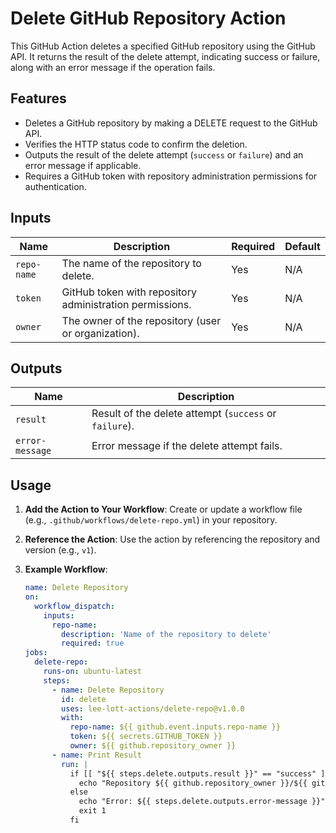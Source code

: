 # Delete GitHub Repository Action

This GitHub Action deletes a specified GitHub repository using the GitHub API. It returns the result of the delete attempt, indicating success or failure, along with an error message if the operation fails.

## Features
- Deletes a GitHub repository by making a DELETE request to the GitHub API.
- Verifies the HTTP status code to confirm the deletion.
- Outputs the result of the delete attempt (`success` or `failure`) and an error message if applicable.
- Requires a GitHub token with repository administration permissions for authentication.

## Inputs
| Name        | Description                                              | Required | Default |
|-------------|----------------------------------------------------------|----------|---------|
| `repo-name` | The name of the repository to delete.                    | Yes      | N/A     |
| `token`     | GitHub token with repository administration permissions. | Yes      | N/A     |
| `owner`     | The owner of the repository (user or organization).      | Yes      | N/A     |

## Outputs
| Name           | Description                                         |
|----------------|-----------------------------------------------------|
| `result`       | Result of the delete attempt (`success` or `failure`). |
| `error-message`| Error message if the delete attempt fails.          |

## Usage
1. **Add the Action to Your Workflow**:
   Create or update a workflow file (e.g., `.github/workflows/delete-repo.yml`) in your repository.

2. **Reference the Action**:
   Use the action by referencing the repository and version (e.g., `v1`).

3. **Example Workflow**:
   ```yaml
   name: Delete Repository
   on:
     workflow_dispatch:
       inputs:
         repo-name:
           description: 'Name of the repository to delete'
           required: true
   jobs:
     delete-repo:
       runs-on: ubuntu-latest
       steps:
         - name: Delete Repository
           id: delete
           uses: lee-lott-actions/delete-repo@v1.0.0
           with:
             repo-name: ${{ github.event.inputs.repo-name }}
             token: ${{ secrets.GITHUB_TOKEN }}
             owner: ${{ github.repository_owner }}
         - name: Print Result
           run: |
             if [[ "${{ steps.delete.outputs.result }}" == "success" ]]; then
               echo "Repository ${{ github.repository_owner }}/${{ github.event.inputs.repo-name }} successfully deleted."
             else
               echo "Error: ${{ steps.delete.outputs.error-message }}"
               exit 1
             fi
